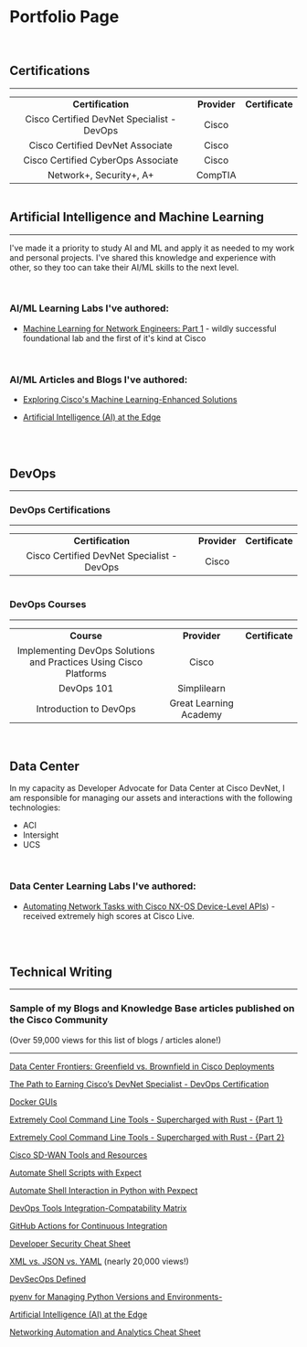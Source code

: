 <link rel="stylesheet" type="text/css" href="files/styles.css">


# Portfolio Page

<br>



## Certifications

<hr>
<center>
<table style="margin:0 auto; text-align:center;">
  <tr>
    <td><b>Certification</b></td>
    <td><b>Provider</b></td>
    <td><b>Certificate</b></td>
  </tr>
  <tr>
    <td>Cisco Certified DevNet Specialist - DevOps</td>
    <td>Cisco</td>
    <td></td>
  </tr>
  <tr>
    <td>Cisco Certified DevNet Associate</td>
    <td>Cisco</td>
    <td></td>
  </tr>
  <tr>
    <td>Cisco Certified CyberOps Associate</td>
    <td>Cisco</td>
    <td></td>
  </tr>
  <tr>
    <td>Network+, Security+, A+</td>
    <td>CompTIA</td>
    <td></td>
  </tr>
</table>
</center>

<br>


## Artificial Intelligence and Machine Learning
<hr>

I've made it a priority to study AI and ML and apply it as needed to my work and personal projects. I've shared this knowledge and experience with other, so they too can take their AI/ML skills to the next level.

<br>

### AI/ML Learning Labs I've authored:

- [Machine Learning for Network Engineers: Part 1](https://developer.cisco.com/learning/labs/ml-for-network-engineers-part-1/) - wildly successful foundational lab and the first of it's kind at Cisco


<br>

### AI/ML Articles and Blogs I've authored:

- [Exploring Cisco's Machine Learning-Enhanced Solutions](https://community.cisco.com/t5/devnet-general-blogs/exploring-cisco-s-machine-learning-enhanced-solutions/ba-p/5145655)

- [Artificial Intelligence (AI) at the Edge](https://community.cisco.com/t5/edge-data-management/artificial-intelligence-ai-at-the-edge/td-p/4674085)

<br>
<br>

## DevOps
<hr>

### DevOps Certifications

<hr>
<center>
<table style="margin:0 auto; text-align:center;">
  <tr>
    <td><b>Certification</b></td>
    <td><b>Provider</b></td>
    <td><b>Certificate</b></td>
  </tr>
  <tr>
    <td>Cisco Certified DevNet Specialist - DevOps</td>
    <td>Cisco</td>
    <td></td>
  </tr>
</table>
</center>

<br>

### DevOps Courses

<hr>
<center>
<table style="margin:0 auto; text-align:center;">
  <tr>
    <td><b>Course</b></td>
    <td><b>Provider</b></td>
    <td><b>Certificate</b></td>
  </tr>
  <tr>
    <td>Implementing DevOps Solutions and Practices Using Cisco Platforms</td>
    <td>Cisco</td>
    <td></td>
  </tr>
  <tr>
    <td>DevOps 101</td>
    <td>Simplilearn</td>
    <td></td>
  </tr>
    <tr>
    <td>Introduction to DevOps</td>
    <td>Great Learning Academy</td>
    <td></td>
  </tr>
</table>
</center>

<br>
<br>


## Data Center

In my capacity as Developer Advocate for Data Center at Cisco DevNet, I am responsible for managing our assets and interactions with the following technologies:

- ACI
- Intersight
- UCS

<br>

### Data Center Learning Labs I've authored:

- [Automating Network Tasks with Cisco NX-OS Device-Level APIs](https://developer.cisco.com/learning/labs/dne-dci-nxos-device-level-apis/introduction/)) - received extremely high scores at Cisco Live.

<br>
<br>

## Technical Writing

<hr>

### Sample of my Blogs and Knowledge Base articles published on the Cisco Community
(Over 59,000 views for this list of blogs / articles alone!)

<hr>

<a href="https://community.cisco.com/t5/data-center-blogs/data-center-frontiers-greenfield-vs-brownfield-in-cisco/ba-p/5104378" target="_blank">Data Center Frontiers: Greenfield vs. Brownfield in Cisco Deployments</a>

<a href="https://community.cisco.com/t5/devops-knowledge-articles/the-path-to-earning-cisco-s-devnet-specialist-devops/ta-p/5075519" target="_blank">The Path to Earning Cisco’s DevNet Specialist - DevOps Certification</a>

<a href="https://community.cisco.com/t5/devops-knowledge-articles/docker-guis/ta-p/4952865" target="_blank">Docker GUIs</a>

<a href="https://community.cisco.com/t5/devnet-general-knowledge-base/extremely-cool-command-line-tools-supercharged-with-rust-part-1/ta-p/4779695" target="_blank">Extremely Cool Command Line Tools - Supercharged with Rust - {Part 1}</a>

<a href="https://community.cisco.com/t5/devnet-general-knowledge-base/extremely-cool-command-line-tools-supercharged-with-rust-part-2/ta-p/4886311" target="_blank">Extremely Cool Command Line Tools - Supercharged with Rust - {Part 2}</a>

<a href="https://community.cisco.com/t5/devnet-general-knowledge-base/cisco-sd-wan-tools-and-resources/ta-p/4862067" target="_blank">Cisco SD-WAN Tools and Resources</a>

<a href="https://community.cisco.com/t5/devnet-general-knowledge-base/network-automation-basics-automate-shell-scripts-with-expect/ta-p/4646253" target="_blank">Automate Shell Scripts with Expect</a>

<a href="https://community.cisco.com/t5/devnet-general-knowledge-base/automate-shell-interaction-in-python-with-pexpect/ta-p/4820670" target="_blank">Automate Shell Interaction in Python with Pexpect</a>

<a href="https://community.cisco.com/t5/devops-knowledge-articles/devops-tools-integration-compatability-matrix/ta-p/4802975" target="_blank">DevOps Tools Integration-Compatability Matrix</a>

<a href="https://community.cisco.com/t5/devops-knowledge-articles/github-actions-for-continuous-integration/ta-p/4762097" target="_blank">GitHub Actions for Continuous Integration</a>

<a href="https://community.cisco.com/t5/security-knowledge-base/developer-security-cheat-sheet/ta-p/4753148" target="_blank">Developer Security Cheat Sheet</a>

<a href="https://community.cisco.com/t5/devnet-general-knowledge-base/xml-vs-json-vs-yaml/ta-p/4729758" target="_blank">XML vs. JSON vs. YAML</a> (nearly 20,000 views!)

<a href="https://community.cisco.com/t5/devnet-general-knowledge-base/devsecops-defined/ta-p/4712801" target="_blank">DevSecOps Defined</a>

<a href="https://community.cisco.com/t5/devnet-general-knowledge-base/pyenv-for-managing-python-versions-and-environments/ta-p/4696819" target="_blank">pyenv for Managing Python Versions and Environments-</a>

<a href="https://community.cisco.com/t5/edge-data-management/artificial-intelligence-ai-at-the-edge/td-p/4674085" target="_blank">Artificial Intelligence (AI) at the Edge</a>

<a href="https://community.cisco.com/t5/networking-knowledge-base/networking-automation-and-analytics-cheat-sheet/ta-p/4393538" target="_blank">Networking Automation and Analytics Cheat Sheet</a>
